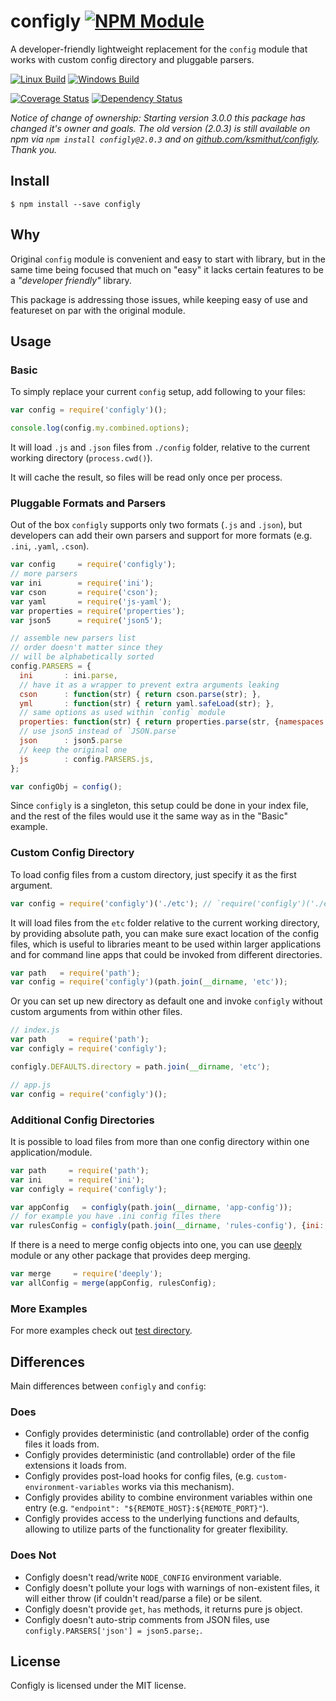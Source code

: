 # configly [![NPM Module](https://img.shields.io/npm/v/configly.svg?style=flat)](https://www.npmjs.com/package/configly)

A developer-friendly lightweight replacement for the `config` module that works with custom config directory and pluggable parsers.

[![Linux Build](https://img.shields.io/travis/alexindigo/configly/master.svg?label=linux:0.10-5.x&style=flat)](https://travis-ci.org/alexindigo/configly)
[![Windows Build](https://img.shields.io/appveyor/ci/alexindigo/configly/master.svg?label=windows:0.10-5.x&style=flat)](https://ci.appveyor.com/project/alexindigo/configly)

[![Coverage Status](https://img.shields.io/coveralls/alexindigo/configly/master.svg?label=code+coverage&style=flat)](https://coveralls.io/github/alexindigo/configly?branch=master)
[![Dependency Status](https://img.shields.io/david/alexindigo/configly.svg?style=flat)](https://david-dm.org/alexindigo/configly)

*Notice of change of ownership: Starting version 3.0.0 this package has changed it's owner and goals. The old version (2.0.3) is still available on npm via `npm install configly@2.0.3` and on [github.com/ksmithut/configly](https://github.com/ksmithut/configly). Thank you.*

## Install

```
$ npm install --save configly
```

## Why

Original `config` module is convenient and easy to start with library, but in the same time being focused that much on "easy" it lacks certain features to be a _"developer friendly"_ library.

This package is addressing those issues, while keeping easy of use and featureset on par with the original module.

## Usage

### Basic

To simply replace your current `config` setup, add following to your files:

```javascript
var config = require('configly')();

console.log(config.my.combined.options);
```

It will load `.js` and `.json` files from `./config` folder,
relative to the current working directory (`process.cwd()`).

It will cache the result, so files will be read only once per process.

### Pluggable Formats and Parsers

Out of the box `configly` supports only two formats (`.js` and `.json`), but developers can add their own parsers and support for more formats (e.g. `.ini`, `.yaml`, `.cson`).

```javascript
var config     = require('configly');
// more parsers
var ini        = require('ini');
var cson       = require('cson');
var yaml       = require('js-yaml');
var properties = require('properties');
var json5      = require('json5');

// assemble new parsers list
// order doesn't matter since they
// will be alphabetically sorted
config.PARSERS = {
  ini       : ini.parse,
  // have it as a wrapper to prevent extra arguments leaking
  cson      : function(str) { return cson.parse(str); },
  yml       : function(str) { return yaml.safeLoad(str); },
  // same options as used within `config` module
  properties: function(str) { return properties.parse(str, {namespaces: true, variables: true, sections: true}); },
  // use json5 instead of `JSON.parse`
  json      : json5.parse
  // keep the original one
  js        : config.PARSERS.js,
};

var configObj = config();
```

Since `configly` is a singleton, this setup could be done in your index file,
and the rest of the files would use it the same way as in the "Basic" example.

### Custom Config Directory

To load config files from a custom directory, just specify it as the first argument.

```javascript
var config = require('configly')('./etc'); // `require('configly')('./etc');` would work the same way`
```

It will load files from the `etc` folder relative to the current working directory,
by providing absolute path, you can make sure exact location of the config files,
which is useful to libraries meant to be used within larger applications
and for command line apps that could be invoked from different directories.

```javascript
var path   = require('path');
var config = require('configly')(path.join(__dirname, 'etc'));
```

Or you can set up new directory as default one
and invoke `configly` without custom arguments
from within other files.

```javascript
// index.js
var path     = require('path');
var configly = require('configly');

configly.DEFAULTS.directory = path.join(__dirname, 'etc');

// app.js
var config = require('configly')();
```

### Additional Config Directories

It is possible to load files from more than one config directory within one application/module.

```javascript
var path     = require('path');
var ini      = require('ini');
var configly = require('configly');

var appConfig   = configly(path.join(__dirname, 'app-config'));
// for example you have .ini config files there
var rulesConfig = configly(path.join(__dirname, 'rules-config'), {ini: ini.parse});
```

If there is a need to merge config objects into one,
you can use [deeply](http://npmjs.org/deeply) module
or any other package that provides deep merging.

```javascript
var merge     = require('deeply');
var allConfig = merge(appConfig, rulesConfig);
```

### More Examples

For more examples check out [test directory](test/).

## Differences

Main differences between `configly` and `config`:

### Does

- Configly provides deterministic (and controllable) order of the config files it loads from.
- Configly provides deterministic (and controllable) order of the file extensions it loads from.
- Configly provides post-load hooks for config files, (e.g. `custom-environment-variables` works via this mechanism).
- Configly provides ability to combine environment variables within one entry (e.g. `"endpoint": "${REMOTE_HOST}:${REMOTE_PORT}"`).
- Configly provides access to the underlying functions and defaults, allowing to utilize parts of the functionality for greater flexibility.

### Does Not

- Configly doesn't read/write `NODE_CONFIG` environment variable.
- Configly doesn't pollute your logs with warnings of non-existent files,
  it will either throw (if couldn't read/parse a file) or be silent.
- Configly doesn't provide `get`, `has` methods, it returns pure js object.
- Configly doesn't auto-strip comments from JSON files, use `configly.PARSERS['json'] = json5.parse;`.


## License

Configly is licensed under the MIT license.
